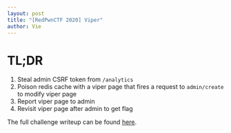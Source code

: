 ```yaml
---
layout: post
title: "[RedPwnCTF 2020] Viper"
author: Vie
---
```


# TL;DR

1. Steal admin CSRF token from `/analytics`
2. Poison redis cache with a viper page that fires a request to `admin/create` to modify viper page
3. Report viper page to admin
4. Revisit viper page after admin to get flag

The full challenge writeup can be found [here](https://jamvie.net/posts/2020/07/redpwnctf-2020-part-3/).

